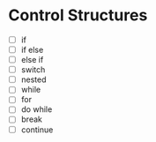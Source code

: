 # Control Structures

- [ ] if
- [ ] if else
- [ ] else if
- [ ] switch
- [ ] nested
- [ ] while
- [ ] for
- [ ] do while
- [ ] break
- [ ] continue